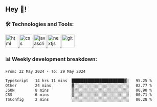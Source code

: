 ## Hey 👋!

###  🛠 Technologies and Tools:
 
 <a href="https://developer.mozilla.org/en-US/docs/Web/HTML" target="_blank"> <img src="https://www.vectorlogo.zone/logos/w3_html5/w3_html5-icon.svg" alt="html" width="40" height="40"/> </a>
 <a href="https://developer.mozilla.org/en-US/docs/Web/CSS" target="_blank"> <img src="https://user-images.githubusercontent.com/67515119/120896181-18628280-c629-11eb-86b4-3a5814712431.png" alt="css" width="40" height="40"/> </a>
 <a href="https://developer.mozilla.org/en-US/docs/Web/JavaScript" target="_blank"> <img src="https://cdn.worldvectorlogo.com/logos/javascript-1.svg" alt="javascript" width="40" height="40"/> </a>
 <a href="https://nextjs.org/" target="_blank"> <img src="https://cdn.worldvectorlogo.com/logos/next-js.svg" alt="nextjs" width="40" height="40"/> </a>
 <a href="https://git-scm.com/" target="_blank"> <img src="https://www.vectorlogo.zone/logos/git-scm/git-scm-icon.svg" alt="git" width="40" height="40"/> </a>

 
### 📊 Weekly development breakdown:

<!--START_SECTION:waka-->

```txt
From: 22 May 2024 - To: 29 May 2024

TypeScript   14 hrs 11 mins  ███████████████████████▓░   95.25 %
Other        24 mins         ▓░░░░░░░░░░░░░░░░░░░░░░░░   02.77 %
JSON         8 mins          ▒░░░░░░░░░░░░░░░░░░░░░░░░   00.90 %
CSS          6 mins          ▒░░░░░░░░░░░░░░░░░░░░░░░░   00.71 %
TSConfig     2 mins          ░░░░░░░░░░░░░░░░░░░░░░░░░   00.28 %
```

<!--END_SECTION:waka-->


